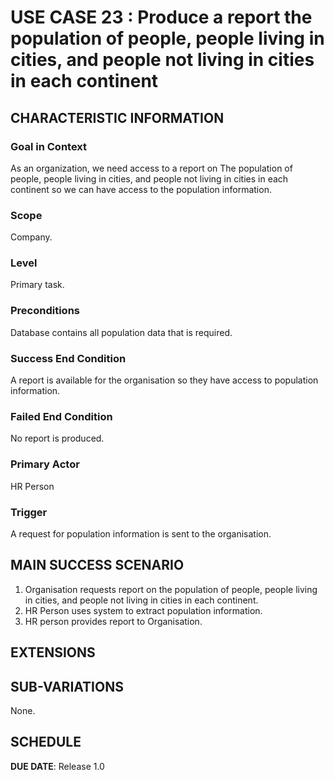 # USE CASE 23 : Produce a report the population of people, people living in cities, and people not living in cities in each continent
## CHARACTERISTIC INFORMATION

### Goal in Context

As an organization, we need access to a report on The population of people, people living in cities, and people not living in cities in each continent  so we can have access to the population information.
### Scope

Company.

### Level

Primary task.

### Preconditions

Database contains all population data that is required.

### Success End Condition

A report is available for the organisation so they have access to population information.

### Failed End Condition

No report is produced.

### Primary Actor

HR Person

### Trigger

A request for population information is sent to the organisation.

## MAIN SUCCESS SCENARIO

1. Organisation requests report on the population of people, people living in cities, and people not living in cities in each continent.
2. HR Person uses system to extract population information.
3. HR person provides report to Organisation.

## EXTENSIONS


## SUB-VARIATIONS

None.

## SCHEDULE

**DUE DATE**: Release 1.0